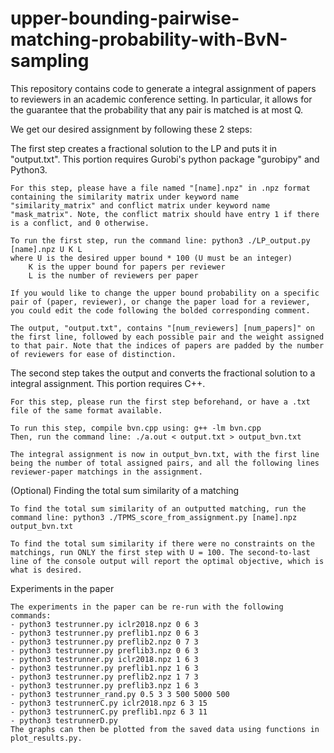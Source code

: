 # upper-bounding-pairwise-matching-probability-with-BvN-sampling
This repository contains code to generate a integral assignment of papers to reviewers in an academic conference setting. In particular, it allows for the guarantee that the probability that any pair is matched is at most Q. 

We get our desired assignment by following these 2 steps:

The first step creates a fractional solution to the LP and puts it in "output.txt". This portion requires 
	Gurobi's python package "gurobipy" and Python3.

	For this step, please have a file named "[name].npz" in .npz format containing the similarity matrix under keyword name "similarity_matrix" and conflict matrix under keyword name "mask_matrix". Note, the conflict matrix should have entry 1 if there is a conflict, and 0 otherwise.

	To run the first step, run the command line: python3 ./LP_output.py [name].npz U K L
	where U is the desired upper bound * 100 (U must be an integer)
    	K is the upper bound for papers per reviewer
    	L is the number of reviewers per paper

	If you would like to change the upper bound probability on a specific pair of (paper, reviewer), or change the paper load for a reviewer, you could edit the code following the bolded corresponding comment.

	The output, "output.txt", contains "[num_reviewers] [num_papers]" on the first line, followed by each possible pair and the weight assigned to that pair. Note that the indices of papers are padded by the number of reviewers for ease of distinction.

The second step takes the output and converts the fractional solution to a integral assignment. This 
	portion requires C++.

	For this step, please run the first step beforehand, or have a .txt file of the same format available.

	To run this step, compile bvn.cpp using: g++ -lm bvn.cpp
	Then, run the command line: ./a.out < output.txt > output_bvn.txt

	The integral assignment is now in output_bvn.txt, with the first line being the number of total assigned pairs, and all the following lines reviewer-paper matchings in the assignment.

(Optional) Finding the total sum similarity of a matching
	
	To find the total sum similarity of an outputted matching, run the command line: python3 ./TPMS_score_from_assignment.py [name].npz output_bvn.txt

	To find the total sum similarity if there were no constraints on the matchings, run ONLY the first step with U = 100. The second-to-last line of the console output will report the optimal objective, which is what is desired.

Experiments in the paper

	The experiments in the paper can be re-run with the following commands:
	- python3 testrunner.py iclr2018.npz 0 6 3
	- python3 testrunner.py preflib1.npz 0 6 3
	- python3 testrunner.py preflib2.npz 0 7 3
	- python3 testrunner.py preflib3.npz 0 6 3
	- python3 testrunner.py iclr2018.npz 1 6 3
	- python3 testrunner.py preflib1.npz 1 6 3
	- python3 testrunner.py preflib2.npz 1 7 3
	- python3 testrunner.py preflib3.npz 1 6 3
	- python3 testrunner_rand.py 0.5 3 3 500 5000 500
	- python3 testrunnerC.py iclr2018.npz 6 3 15
	- python3 testrunnerC.py preflib1.npz 6 3 11
	- python3 testrunnerD.py
	The graphs can then be plotted from the saved data using functions in plot_results.py.
